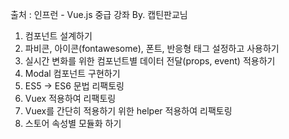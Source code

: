 출처 : 인프런 - Vue.js 중급 강좌 By. 캡틴판교님

1. 컴포넌트 설계하기
2. 파비콘, 아이콘(fontawesome), 폰트, 반응형 태그 설정하고 사용하기
3. 실시간 변화를 위한 컴포넌트별 데이터 전달(props, event) 적용하기
4. Modal 컴포넌트 구현하기
5. ES5 -> ES6 문법 리팩토링
6. Vuex 적용하여 리팩토링
7. Vuex를 간단히 적용하기 위한 helper 적용하여 리팩토링
8. 스토어 속성별 모듈화 하기
